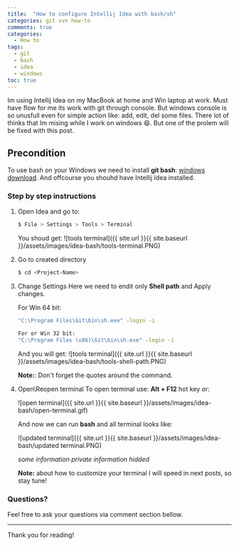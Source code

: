 ```yaml
---
title:  "How to configure Intellij Idea with bash/sh"
categories: git svn how-to
comments: true
categories:
  - How to
tags:
  - git
  - bash
  - idea
  - windows
toc: true
---
```

Im using Intellij Idea on my MacBook at home and Win laptop at work. Must have flow for me its work with git through console. 
But windows console is so unusfull even for simple action like: add, edit, del some files. 
There lot of thinks that Im mising while I work on windows :smile:. But one of the prolem will be fixed with this post.

## Precondition
To use bash on your Windows we need to install **git bash**: [windows download](https://git-scm.com/download/win).
And offcourse you shouhd have Intellij Idea installed.


### Step by step instructions

1. Open Idea and go to:
    ```sh
    $ File > Settings > Tools > Terminal
    ```
    You shoud get:
    ![tools terminal]({{ site.url }}{{ site.baseurl }}/assets/images/idea-bash/tools-terminal.PNG)

2. Go to created directory
    ```sh
    $ cd <Project-Name>
    ```
3. Change Settings
   Here we need to endit only **Shell path** and Apply changes.
  
   For Win 64 bit:
    ```sh
   "C:\Program Files\Git\bin\sh.exe" -login -i
    ```
    ```sh
    For or Win 32 bit:
    "C:\Program Files (x86)\Git\bin\sh.exe" -login -i
    ```
    And you will get:
    ![tools terminal]({{ site.url }}{{ site.baseurl }}/assets/images/idea-bash/tools-shell-path.PNG)
    
    **Note:**: Don't forget the quotes around the command.
    
4. Open\Reopen terminal
    To open terminal use: **Alt + F12** hot key or: 
    
    ![open terminal]({{ site.url }}{{ site.baseurl }}/assets/images/idea-bash/open-terminal.gif)
    
    And now we can run **bash** and all terminal looks like:
    
    ![updated terminal]({{ site.url }}{{ site.baseurl }}/assets/images/idea-bash/updated terminal.PNG)
    
    *some information private information hidded*
    
    **Note:** about how to customize your terminal I will speed in next posts, so stay tune!

### Questions?

Feel free to ask your questions via comment section bellow. 

---
Thank you for reading!
